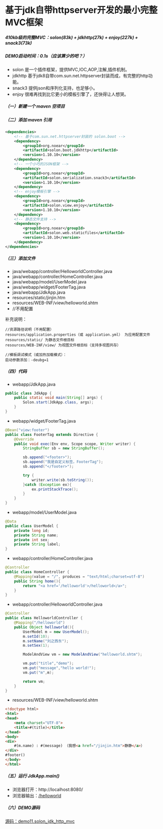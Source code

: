 # 基于jdk自带httpserver开发的最小完整MVC框架

##### 410kb级的完整MVC：solon(83k) + jdkhttp(27k) + enjoy(227k) + snack3(73k)

##### DEMO启动时间：0.1s（应该算少的吧？）

* solon 是一个插件框架，提供MVC,IOC,AOP,注解,插件机制。
* jdkhttp 基于jdk8自带com.sun.net.httpserver封装而成，有完整的http功能。
* snack3 提供json和序列化支持，也足够小。
* enjoy 很难再找到比它更小的模板引擎了，还快得让人想哭。


##### （一）新建一个 maven 空项目

##### （二）添加 maven 引用
```xml
<dependencies>
    <!-- 基于com.sun.net.httpserver封装的 solon.boot -->
    <dependency>
        <groupId>org.noear</groupId>
        <artifactId>solon.boot.jdkhttp</artifactId>
        <version>1.10.10</version>
    </dependency>
    <!-- 一个小巧的JSON框架 -->
    <dependency>
        <groupId>org.noear</groupId>
        <artifactId>solon.serialization.snack3</artifactId>
        <version>1.10.10</version>
    </dependency>
    <!-- enjoy模板引擎 -->
    <dependency>
        <groupId>org.noear</groupId>
        <artifactId>solon.view.enjoy</artifactId>
        <version>1.10.10</version>
    </dependency>
    <!-- 静态文件支持 -->
    <dependency>
        <groupId>org.noear</groupId>
        <artifactId>solon.web.staticfiles</artifactId>
        <version>1.10.10</version>
    </dependency>
</dependencies>
```

##### （三）添加文件
* java/webapp/controller/HelloworldController.java
* java/webapp/controller/HomeController.java
* java/webapp/model/UserModel.java
* java/webapp/widget/FooterTag.java
* java/webapp/JdkApp.java
* resources/static/jinjin.htm
* resources/WEB-INF/view/helloworld.shtm
* //不用配置

补充说明：
```
//资源路径说明（不用配置）
resources/application.properties（或 application.yml） 为应用配置文件
resources/static/ 为静态文件根目标
resources/WEB-INF/view/ 为视图文件根目标（支持多视图共存）

//模板调试模式（或加热加载模式）：
启动参数添加：-deubg=1
```

##### （四）代码

* webapp/JdkApp.java
```java
public class JdkApp {
    public static void main(String[] args) {
        Solon.start(JdkApp.class, args);
    }
}
```

* webapp/widget/FooterTag.java
```java
@Bean("view:footer")
public class FooterTag extends Directive {
    @Override
    public void exec(Env env, Scope scope, Writer writer) {
        StringBuffer sb = new StringBuffer();

        sb.append("<footer>");
        sb.append("我是自定义标签，FooterTag");
        sb.append("</footer>");

        try {
            writer.write(sb.toString());
        }catch (Exception ex){
            ex.printStackTrace();
        }
    }
}
```

* webapp/model/UserModel.java
```java
@Data
public class UserModel {
    private long id;
    private String name;
    private int sex;
    private String label;
}
```

* webapp/controller/HomeController.java
```java
@Controller
public class HomeController {
    @Mapping(value = "/", produces = "text/html;charset=utf-8")
    public String home(){
        return "<a href='/helloworld'>/helloworld</a>";
    }
}
```

* webapp/controller/HelloworldController.java
```java
@Controller
public class HelloworldController {
    @Mapping("/helloworld")
    public Object helloworld(){
        UserModel m = new UserModel();
        m.setId(10);
        m.setName("刘之西东");
        m.setSex(1);

        ModelAndView vm = new ModelAndView("helloworld.shtm");

        vm.put("title","demo");
        vm.put("message","hello world!");
        vm.put("m",m);

        return vm;
    }
}
```

* resources/WEB-INF/view/helloworld.shtm
```html
<!doctype html>
<html>
<head>
    <meta charset="UTF-8">
    <title>#(title)</title>
</head>
<body>
<div>
    #(m.name) : #(message) （我想<a href="/jinjin.htm">静静</a>）
</div>
#footer()
</body>
</html>
```

##### （五）运行 JdkApp.main()
* 浏览器打开：http://localhost:8080/
* 浏览器输出：<a href='/helloworld'>/helloworld</a>


##### （六）DEMO源码
[源码：demo11.solon_jdk_http_mvc](https://gitee.com/noear/solon_demo/tree/master/demo11.solon_jdk_http_mvc)